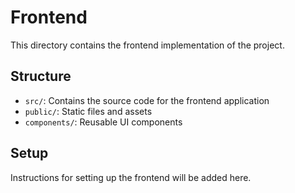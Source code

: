 # Frontend

This directory contains the frontend implementation of the project.

## Structure

- `src/`: Contains the source code for the frontend application
- `public/`: Static files and assets
- `components/`: Reusable UI components

## Setup

Instructions for setting up the frontend will be added here.
